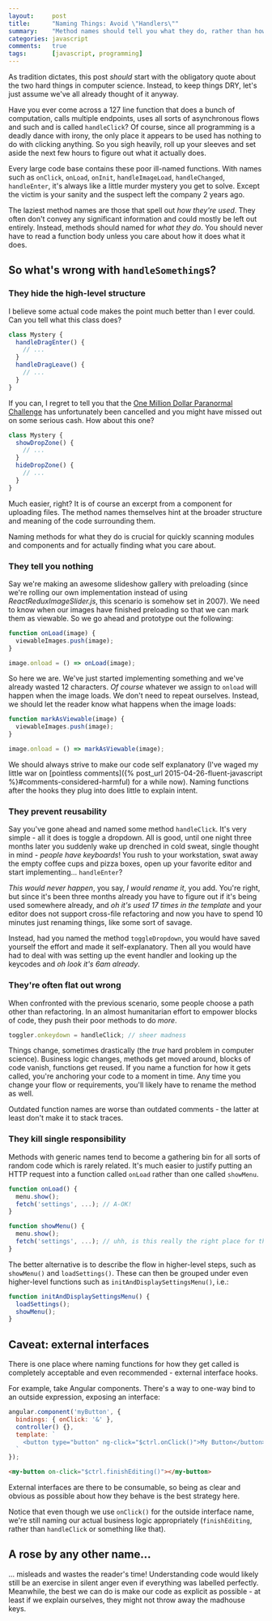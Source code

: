 ```yaml
---
layout:     post
title:      "Naming Things: Avoid \"Handlers\""
summary:    "Method names should tell you what they do, rather than how they're used"
categories: javascript
comments:   true
tags:       [javascript, programming]
---
```


As tradition dictates, this post _should_ start with the obligatory quote
about the two hard things in computer science. Instead, to keep things DRY,
let's just assume we've all already thought of it anyway.

Have you ever come across a 127 line function that does a bunch of computation,
calls multiple endpoints, uses all sorts of asynchronous flows and such and
is called `handleClick`? Of course, since all programming is a deadly dance with irony,
the only place it appears to be used has nothing to do with clicking anything.
So you sigh heavily, roll up your sleeves and set aside the next few hours to
figure out what it actually does.

Every large code base contains these poor ill-named functions.
With names such as `onClick`, `onLoad`, `onInit`, `handleImageLoad`, `handleChanged`, `handleEnter`,
it's always like a little murder mystery you get to solve.
Except the victim is your sanity and the suspect left the company 2 years ago.

The laziest method names are those that spell out _how they're used_. They often
don't convey any significant information and could mostly be left out entirely.
Instead, methods should named for _what they do_. You should never have
to read a function body unless you care about how it does what it does.

## So what's wrong with `handleSomething`s?

### They hide the high-level structure

I believe some actual code makes the point much better than I ever could.
Can you tell what this class does?

```javascript
class Mystery {
  handleDragEnter() {
    // ...  
  }
  handleDragLeave() {
    // ...
  }
}
```

If you can, I regret to tell you that the [One Million Dollar Paranormal Challenge](https://en.wikipedia.org/wiki/One_Million_Dollar_Paranormal_Challenge)
has unfortunately been cancelled and you might have missed out on some serious cash.
How about this one?

```javascript
class Mystery {
  showDropZone() {
    // ...  
  }
  hideDropZone() {
    // ...
  }
}
```

Much easier, right? It is of course an excerpt from a component for uploading files.
The method names themselves hint at the broader structure and meaning of the code
surrounding them.

Naming methods for what they do is crucial for quickly scanning modules and components
and for actually finding what you care about.

### They tell you nothing

Say we're making an awesome slideshow gallery with preloading
(since we're rolling our own implementation instead of using _ReactReduxImageSlider.js_,
this scenario is somehow set in 2007).
We need to know when our images have finished preloading so that we can mark them as viewable.
So we go ahead and prototype out the following:

```javascript
function onLoad(image) {
  viewableImages.push(image);
}

image.onload = () => onLoad(image);
```

So here we are. We've just started implementing something and we've already wasted
12 characters. _Of course_ whatever we assign to `onload` will happen when the image loads.
We don't need to repeat ourselves. Instead, we should let the reader know what happens when the image loads:

```javascript
function markAsViewable(image) {
  viewableImages.push(image);
}

image.onload = () => markAsViewable(image);
```

We should always strive to make our code self explanatory
(I've waged my little war on [pointless comments]({% post_url 2015-04-26-fluent-javascript %}#comments-considered-harmful)
for a while now). Naming functions after the hooks they plug into does little to explain intent.

### They prevent reusability

Say you've gone ahead and named some method `handleClick`. It's very simple -
all it does is toggle a dropdown. All is good, until one night three months later
you suddenly wake up drenched in cold sweat, single thought in mind - _people have keyboards_!
You rush to your workstation, swat away the empty coffee cups and pizza boxes,
open up your favorite editor and start implementing... `handleEnter`?

_This would never happen_, you say, _I would rename it_, you add. You're right,
but since it's been three months already you have to figure out if it's being used somewhere
already, and _oh it's used 17 times in the template_ and your editor does not support
cross-file refactoring and now you have to spend 10 minutes just renaming things,
like some sort of savage.

Instead, had you named the method `toggleDropdown`, you would have saved yourself
the effort and made it self-explanatory. Then all you would have had to deal with was
setting up the event handler and looking up the keycodes and _oh look it's 6am already_.

### They're often flat out wrong

When confronted with the previous scenario, some people choose a path other than refactoring.
In an almost humanitarian effort to empower blocks of code,
they push their poor methods to do _more_.

```javascript
toggler.onkeydown = handleClick; // sheer madness
```

Things change, sometimes drastically (the _true_ hard problem in computer science).
Business logic changes, methods get moved around, blocks of code vanish, functions get reused.
If you name a function for how it gets called, you're anchoring your code to a moment in time.
Any time you change your flow or requirements, you'll likely have to rename the method as well.

Outdated function names are worse than outdated comments -
the latter at least don't make it to stack traces.

### They kill single responsibility

Methods with generic names tend to become a gathering bin for all sorts of random
code which is rarely related. It's much easier to justify
putting an HTTP request into a function called `onLoad` rather than one called
`showMenu`.

```javascript
function onLoad() {
  menu.show();
  fetch('settings', ...); // A-OK!
}

function showMenu() {
  menu.show();
  fetch('settings', ...); // uhh, is this really the right place for this?
}
```

The better alternative is to describe the flow in
higher-level steps, such as `showMenu()` and `loadSettings()`. These can then be
grouped under even higher-level functions such as `initAndDisplaySettingsMenu()`, i.e.:

```javascript
function initAndDisplaySettingsMenu() {
  loadSettings();
  showMenu();
}
```

## Caveat: external interfaces

There is one place where naming functions for how they get called is completely
acceptable and even recommended - external interface hooks.

For example, take Angular components. There's a way to one-way bind to an outside
expression, exposing an interface:

```javascript
angular.component('myButton', {
  bindings: { onClick: '&' },
  controller() {},
  template: `
    <button type="button" ng-click="$ctrl.onClick()">My Button</button>
  `
});
```

```html
<my-button on-click="$ctrl.finishEditing()"></my-button>
```

External interfaces are there to be consumable, so being as clear and obvious as
possible about how they behave is the best strategy here.

Notice that even though we use `onClick()` for the outside interface name, we're
still naming our actual business logic appropriately
(`finishEditing`, rather than `handleClick` or something like that).

## A rose by any other name...

... misleads and wastes the reader's time! Understanding code would likely still be
an exercise in silent anger even if everything was labelled perfectly. Meanwhile,
the best we can do is make our code as explicit as possible -
at least if we explain ourselves, they might not throw away the madhouse keys.
